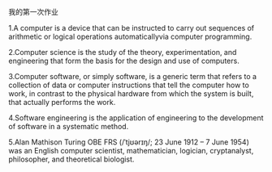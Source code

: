 我的第一次作业

1.A computer is a device that can be instructed to carry out sequences of arithmetic or logical operations automaticallyvia computer programming.

2.Computer science is the study of the theory, experimentation, and engineering that form the basis for the design and use of computers.

3.Computer software, or simply software, is a generic term that refers to a collection of data or computer instructions that tell the computer how to work, in contrast to the physical hardware from which the system is built, that actually performs the work.

4.Software engineering is the application of engineering to the development of software in a systematic method.

5.Alan Mathison Turing OBE FRS (/ˈtjʊərɪŋ/; 23 June 1912 – 7 June 1954) was an English computer scientist, mathematician, logician, cryptanalyst, philosopher, and theoretical biologist.
